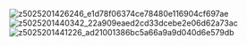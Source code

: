 ![z5025201426246_e1d78f06374ce78480e116904cf697ae](https://github.com/Cnou9/SpringBoott/assets/137765815/0a686318-4ebd-43b1-aec6-95e09e397577)
![z5025201440342_22a909eaed2cd33dcebe2e06d62a73ac](https://github.com/Cnou9/SpringBoott/assets/137765815/c95fb15f-292e-4461-b136-cd98ca5feac5)
![z5025201441226_ad21001386bc5a66a9a9d040d6e579db](https://github.com/Cnou9/SpringBoott/assets/137765815/28299daa-55b7-4ab1-8363-9673fc55d5ab)
